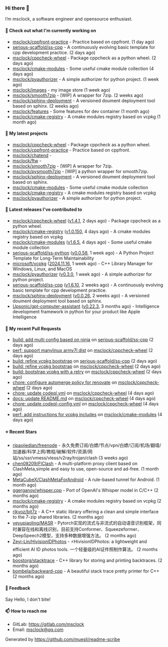 ### Hi there 👋

I’m msclock, a software engineer and opensource enthusiast.

#### 👷 Check out what I'm currently working on

- [msclock/cppfront-practice](https://github.com/msclock/cppfront-practice) - Practice based on cppfront. (1 day ago)
- [serious-scaffold/ss-cpp](https://github.com/serious-scaffold/ss-cpp) - A continuously evolving basic template for cpp development practice. (2 days ago)
- [msclock/cppcheck-wheel](https://github.com/msclock/cppcheck-wheel) - Package cppcheck as a python wheel. (2 days ago)
- [msclock/cmake-modules](https://github.com/msclock/cmake-modules) - Some useful cmake module collection (4 days ago)
- [msclock/pyauthorizer](https://github.com/msclock/pyauthorizer) - A simple authorizer for python project. (1 week ago)
- [msclock/images](https://github.com/msclock/images) - my image store (1 week ago)
- [msclock/smooth7zip](https://github.com/msclock/smooth7zip) - [WIP] A wrapper for 7zip. (2 weeks ago)
- [msclock/sphinx-deployment](https://github.com/msclock/sphinx-deployment) - A versioned doument deployment tool based on sphinx. (2 weeks ago)
- [msclock/features](https://github.com/msclock/features) - Some features for dev container (1 month ago)
- [msclock/cmake-registry](https://github.com/msclock/cmake-registry) - A cmake modules registry based on vcpkg (1 month ago)

#### 🌱 My latest projects

- [msclock/cppcheck-wheel](https://github.com/msclock/cppcheck-wheel) - Package cppcheck as a python wheel.
- [msclock/cppfront-practice](https://github.com/msclock/cppfront-practice) - Practice based on cppfront.
- [msclock/chatend](https://github.com/msclock/chatend) - 
- [msclock/ftw](https://github.com/msclock/ftw) - 
- [msclock/smooth7zip](https://github.com/msclock/smooth7zip) - [WIP] A wrapper for 7zip.
- [msclock/pysmooth7zip](https://github.com/msclock/pysmooth7zip) - [WIP] a python wrapper for smooth7zip.
- [msclock/sphinx-deployment](https://github.com/msclock/sphinx-deployment) - A versioned doument deployment tool based on sphinx.
- [msclock/cmake-modules](https://github.com/msclock/cmake-modules) - Some useful cmake module collection
- [msclock/cmake-registry](https://github.com/msclock/cmake-registry) - A cmake modules registry based on vcpkg
- [msclock/pyauthorizer](https://github.com/msclock/pyauthorizer) - A simple authorizer for python project.

#### 🔭 Latest releases I've contributed to

- [msclock/cppcheck-wheel](https://github.com/msclock/cppcheck-wheel) ([v1.4.1](https://github.com/msclock/cppcheck-wheel/releases/tag/v1.4.1), 2 days ago) - Package cppcheck as a python wheel.
- [msclock/cmake-registry](https://github.com/msclock/cmake-registry) ([v1.0.150](https://github.com/msclock/cmake-registry/releases/tag/v1.0.150), 4 days ago) - A cmake modules registry based on vcpkg
- [msclock/cmake-modules](https://github.com/msclock/cmake-modules) ([v1.6.5](https://github.com/msclock/cmake-modules/releases/tag/v1.6.5), 4 days ago) - Some useful cmake module collection
- [serious-scaffold/ss-python](https://github.com/serious-scaffold/ss-python) ([v0.0.58](https://github.com/serious-scaffold/ss-python/releases/tag/v0.0.58), 1 week ago) - A Python Project Template for Long-Term Maintainability
- [microsoft/vcpkg](https://github.com/microsoft/vcpkg) ([2024.11.16](https://github.com/microsoft/vcpkg/releases/tag/2024.11.16), 1 week ago) - C&#43;&#43; Library Manager for Windows, Linux, and MacOS
- [msclock/pyauthorizer](https://github.com/msclock/pyauthorizer) ([v0.3.0](https://github.com/msclock/pyauthorizer/releases/tag/v0.3.0), 1 week ago) - A simple authorizer for python project.
- [serious-scaffold/ss-cpp](https://github.com/serious-scaffold/ss-cpp) ([v1.6.10](https://github.com/serious-scaffold/ss-cpp/releases/tag/v1.6.10), 2 weeks ago) - A continuously evolving basic template for cpp development practice.
- [msclock/sphinx-deployment](https://github.com/msclock/sphinx-deployment) ([v0.0.26](https://github.com/msclock/sphinx-deployment/releases/tag/v0.0.26), 2 weeks ago) - A versioned doument deployment tool based on sphinx.
- [Upsonic/gpt-computer-assistant](https://github.com/Upsonic/gpt-computer-assistant) ([v0.22.3](https://github.com/Upsonic/gpt-computer-assistant/releases/tag/v0.22.3), 3 months ago) - Intelligence development framework in python for your product like Apple Intelligence

#### 🔨 My recent Pull Requests

- [build: add multi config based on ninja](https://github.com/serious-scaffold/ss-cpp/pull/396) on [serious-scaffold/ss-cpp](https://github.com/serious-scaffold/ss-cpp) (2 days ago)
- [perf: support manylinux armv7l dist](https://github.com/msclock/cppcheck-wheel/pull/42) on [msclock/cppcheck-wheel](https://github.com/msclock/cppcheck-wheel) (2 days ago)
- [build: refine vcpkg bootstrap](https://github.com/serious-scaffold/ss-cpp/pull/395) on [serious-scaffold/ss-cpp](https://github.com/serious-scaffold/ss-cpp) (2 days ago)
- [build: refine vcpkg bootstrap](https://github.com/msclock/cppcheck-wheel/pull/38) on [msclock/cppcheck-wheel](https://github.com/msclock/cppcheck-wheel) (2 days ago)
- [build: bootstrap vcpkg with a retry](https://github.com/msclock/cppcheck-wheel/pull/37) on [msclock/cppcheck-wheel](https://github.com/msclock/cppcheck-wheel) (2 days ago)
- [chore: configure automerge policy for renovate](https://github.com/msclock/cppcheck-wheel/pull/32) on [msclock/cppcheck-wheel](https://github.com/msclock/cppcheck-wheel) (2 days ago)
- [chore: update codeql.yml](https://github.com/msclock/cppcheck-wheel/pull/27) on [msclock/cppcheck-wheel](https://github.com/msclock/cppcheck-wheel) (4 days ago)
- [docs: update README.md](https://github.com/msclock/cppcheck-wheel/pull/26) on [msclock/cppcheck-wheel](https://github.com/msclock/cppcheck-wheel) (4 days ago)
- [chore: update codeql-config.yml](https://github.com/msclock/cppcheck-wheel/pull/25) on [msclock/cppcheck-wheel](https://github.com/msclock/cppcheck-wheel) (4 days ago)
- [perf: add instructions for vcpkg includes](https://github.com/msclock/cmake-modules/pull/128) on [msclock/cmake-modules](https://github.com/msclock/cmake-modules) (4 days ago)

#### ⭐ Recent Stars

- [ripaojiedian/freenode](https://github.com/ripaojiedian/freenode) - 永久免费订阅/白嫖/节点/vpn/白嫖/订阅/机场/翻墙/加速器/科学上网/教程/破解/软件/资源/网站/ss/ssr/vmess/vless/v2ray/trojan/clash (3 weeks ago)
- [chen08209/FlClash](https://github.com/chen08209/FlClash) - A multi-platform proxy client based on ClashMeta,simple and easy to use, open-source and ad-free. (1 month ago)
- [MetaCubeX/ClashMetaForAndroid](https://github.com/MetaCubeX/ClashMetaForAndroid) - A rule-based tunnel for Android. (1 month ago)
- [ggerganov/whisper.cpp](https://github.com/ggerganov/whisper.cpp) - Port of OpenAI&#39;s Whisper model in C/C&#43;&#43; (2 months ago)
- [msclock/cmake-registry](https://github.com/msclock/cmake-registry) - A cmake modules registry based on vcpkg (2 months ago)
- [rikyoz/bit7z](https://github.com/rikyoz/bit7z) - A C&#43;&#43; static library offering a clean and simple interface to the 7-zip shared libraries. (2 months ago)
- [yeyupiaoling/MASR](https://github.com/yeyupiaoling/MASR) - Pytorch实现的流式与非流式的自动语音识别框架，同时兼容在线和离线识别，目前支持Conformer、Squeezeformer、DeepSpeech2模型，支持多种数据增强方法。 (2 months ago)
- [Zeyi-Lin/HivisionIDPhotos](https://github.com/Zeyi-Lin/HivisionIDPhotos) - ⚡️HivisionIDPhotos: a lightweight and efficient AI ID photos tools. 一个轻量级的AI证件照制作算法。 (2 months ago)
- [boostorg/stacktrace](https://github.com/boostorg/stacktrace) - C&#43;&#43; library for storing and printing backtraces. (2 months ago)
- [bombela/backward-cpp](https://github.com/bombela/backward-cpp) - A beautiful stack trace pretty printer for C&#43;&#43; (2 months ago)

#### 💬 Feedback

Say Hello, I don't bite!

#### 📫 How to reach me

- GitLab: https://gitlab.com/msclock
- Email: msclock@qq.com

Generated by https://github.com/muesli/readme-scribe
